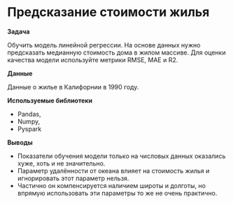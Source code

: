# Предсказание стоимости жилья

**Задача** 

Обучить модель линейной регрессии. На основе данных нужно предсказать медианную стоимость дома в жилом массиве. Для оценки качества модели используйте метрики RMSE, MAE и R2.

**Данные**

Данные о жилье в Калифорнии в 1990 году.

**Используемые библиотеки**
- Pandas, 
- Numpy,
- Pyspark

**Выводы**

- Показатели обучения модели только на числовых данных оказались хуже, хоть и не значительно.
- Параметр удалённости от океана влияет на стоимость жилья и игнорировать этот параметр нельзя.
- Частично он компенсируется наличием широты и долготы, но впрямую использовать эти параметры то же не очень практично.
